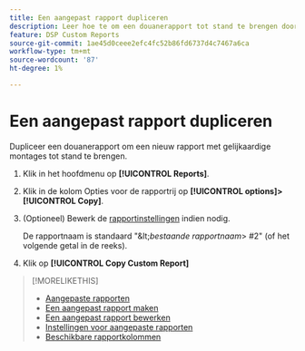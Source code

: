 ```yaml
---
title: Een aangepast rapport dupliceren
description: Leer hoe te om een douanerapport tot stand te brengen door een bestaand rapport te dupliceren.
feature: DSP Custom Reports
source-git-commit: 1ae45d0ceee2efc4fc52b86fd6737d4c7467a6ca
workflow-type: tm+mt
source-wordcount: '87'
ht-degree: 1%

---
```



# Een aangepast rapport dupliceren

Dupliceer een douanerapport om een nieuw rapport met gelijkaardige montages tot stand te brengen.

1. Klik in het hoofdmenu op **[!UICONTROL Reports]**.
1. Klik in de kolom Opties voor de rapportrij op **[!UICONTROL options]>[!UICONTROL Copy]**.
1. (Optioneel) Bewerk de [rapportinstellingen](/help/dsp/reports/report-settings.md) indien nodig.

   De rapportnaam is standaard &quot;\&lt;*bestaande rapportnaam*\> \#2&quot; (of het volgende getal in de reeks).

1. Klik op **[!UICONTROL Copy Custom Report]**

>[!MORELIKETHIS]
>
>* [Aangepaste rapporten](/help/dsp/reports/report-about.md)
>* [Een aangepast rapport maken](/help/dsp/reports/report-create.md)
>* [Een aangepast rapport bewerken](/help/dsp/reports/report-edit.md)
>* [Instellingen voor aangepaste rapporten](/help/dsp/reports/report-settings.md)
>* [Beschikbare rapportkolommen](/help/dsp/reports/report-columns.md)

